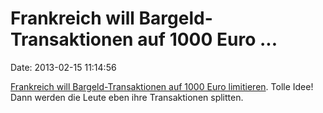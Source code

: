 Frankreich will Bargeld-Transaktionen auf 1000 Euro \...
========================================================

Date: 2013-02-15 11:14:56

[Frankreich will Bargeld-Transaktionen auf 1000 Euro
limitieren](http://www.forbes.com/sites/jonmatonis/2013/02/14/france-plans-to-prohibit-cash-payments-over-e1000/).
Tolle Idee! Dann werden die Leute eben ihre Transaktionen splitten.
